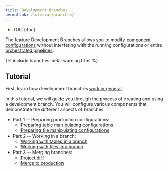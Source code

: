 ```yaml
---
title: Development Branches
permalink: /tutorial/branches/
---
```


* TOC
{:toc}
  
The feature Development Branches allows you to modify [component configurations](/components/) 
without interfering with the running configurations or entire [orchestrated pipelines](/orchestrator/).

{% include branches-beta-warning.html %}

## Tutorial
First, learn how development branches [work in general](/components/branches/).

In this tutorial, we will guide you through the process of creating and using a development branch. You will configure 
various components that demonstrate the different aspects of branches.

* Part 1 -- Preparing production configurations:
  * [Preparing table manipulating configurations](/tutorial/branches/prepare-tables/)
  * [Preparing file manipulating configurations](/tutorial/branches/prepare-files/)
* Part 2 -- Working in a branch: 
  * [Working with tables in a branch](/tutorial/branches/tables-in-branch)
  * [Working with files in a branch](/tutorial/branches/files-in-branch)
* Part 3 -- Merging branches:
  * [Project diff](/tutorial/branches/project-diff/)
  * [Merge to production](/tutorial/branches/merge-to-production/)
